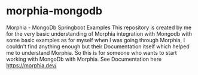 # morphia-mongodb
Morphia - MongoDb Springboot Examples
This repository is created by me for the very basic understanding of Morphia integration with Mongodb with some basic examples as for myself when I was going through Morphia, I couldn't find anything enough but their Documentation itself which 
helped me to understand Morphia.
So this is for someone who wants to start working with MongoDb with Morphia.
See Documentation here https://morphia.dev/
